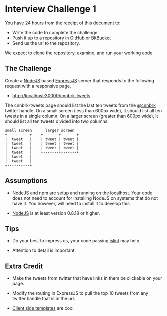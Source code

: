 # Interview Challenge 1
You have 24 hours from the receipt of this document to:
- Write the code to complete the challenge
- Push it up to a repository in [GitHub][5] or [BitBucket][6]
- Send us the url to the repository.

We expect to clone the repository, examine, and run your working code.


## The Challenge
Create a [NodeJS][0] based [ExpressJS][1] server that responds to the following
request with a responsive page.

- [http://localhost:30000/cnnbrk-tweets][2]

The cnnbrk-tweets page should list the last ten tweets from the [@cnnbrk][7]
twitter handle.  On a small screen (less than 600px wide), it should list all
ten tweets in a single column.  On a larger screen (greater than 600px wide), it
should list all ten tweets divided into two columns.

    small screen      larger screen
    +----------+    +-------+-------+
    |  tweet   |    | tweet | tweet |
    |  tweet   |    | tweet | tweet |
    |  tweet   |    | tweet | tweet |
    |  tweet   |    +-------+-------+
    |  tweet   |
    |  tweet   |
    +----------+


## Assumptions
- [NodeJS][0] and npm are setup and running on the localhost.  Your code does
  not need to account for installing NodeJS on systems that do not have it.
  You however, will need to install it to develop this.

- [NodeJS][0] is at least version 0.8.18 or higher.


## Tips
- Do your best to impress us, your code passing [jslint][3] may help.

- Attention to detail is important.


## Extra Credit
- Make the tweets from twitter that have links in them be clickable on your
  page.

- Modify the routing in ExpressJS to pull the top 10 tweets from any twitter
  handle that is in the url.

- [Client side templates][4] are cool.




[0]: http://nodejs.org
[1]: http://expressjs.com
[2]: http://localhost:30000/cnnbrk-tweets
[3]: http://jslint.com
[4]: http://linkedin.github.com/dustjs/
[5]: http://github.com
[6]: http://bitbucket.org
[7]: https://twitter.com/cnnbrk
